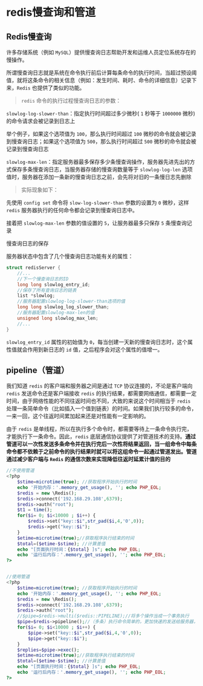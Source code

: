 # redis慢查询和管道

## Redis慢查询

许多存储系统（例如 `MySQL`）提供慢查询日志帮助开发和运维人员定位系统存在的慢操作。

所谓慢查询日志就是系统在命令执行前后计算每条命令的执行时间，当超过预设阈值，就将这条命令的相关信息（例如：发生时间、耗时、命令的详细信息）记录下来，`Redis` 也提供了类似的功能。

> `redis` 命令的执行过程慢查询日志的参数：

`slowlog-log-slower-than`：指定执行时间超过多少微秒( `1` 秒等于 `1000000` 微秒) 的命令请求会被记录到日志上 

举个例子，如果这个选项值为 `100`，那么执行时间超过 `100` 微秒的命令就会被记录到慢查询日志；如果这个选项值为 `500`，那么执行时间超过 `500` 微秒的命令就会被记录到慢查询日志

`slowlog-max-len`：指定服务器最多保存多少条慢查询操作，服务器先进先出的方式保存多条慢查询日志，当服务器存储的慢查询数量等于 `slowlog-log-len` 选项值时，服务器在添加一条新的慢查询日志之前，会先将对旧的一条慢日志先删除

> 实际现象如下：
>

先使用 `config set` 命令将 `slow-log-slower-than` 参数的设置为 `0` 微秒，这样 `redis` 服务器执行的任何命令都会记录到慢查询日志中。

接着把 `slowlog-max-len` 参数的值设置的 `5`，让服务器最多只保存 `5` 条慢查询记录

慢查询日志的保存 

服务器状态中包含了几个慢查询日志功能有关的属性：

```c
struct redisServer { 
    //... 
    //下一个慢查询日志的ID 
    long long slowlog_entry_id; 
    //保存了所有查询日志的链表 
    list *slowlog; 
    //服务器配置slowlog-log-slower-than选项的值 
    long long slowlog_log_slower_than; 
    //服务器配置slowlog-max-len的值 
    unsigned long slowlog_max_len; 
    //... 
} 
```

`slowlog_entry_id` 属性的初始值为 `0`，每当创建一天新的慢查询日志时，这个属性值就会作用到新日志的 `id` 值，之后程序会对这个属性的值增一。

## pipeline（管道）

我们知道 `redis` 的客户端和服务器之间是通过 `TCP` 协议连接的，不论是客户端向 `redis` 发送命令还是客户端接收 `redis` 的执行结果，都需要网络通信，都需要一定时间，由于网络性能的不同往返时间也不同，大致的来说这个时间相当于 `redis` 处理一条简单命令（比如插入一个值到链表）的时间。如果我们执行较多的命令，一来一回，这个往返时间累加起来还是对性能有一定影响的。

由于 `redis` 是单线程，所以在执行多个命令时，都需要等待上一条命令执行完，才能执行下一条命令。因此，`redis` 底层通信协议提供了对管道技术的支持。**通过管道可以一次性发送多条命令并在执行完后一次性将结果返回，当一组命令中每条命令都不依赖于之前命令的执行结果时就可以将这组命令一起通过管道发出。管道通过减少客户端与 `Redis` 的通信次数来实现降低往返时延累计值的目的**



```php
//不使用管道
<?php 
    $stime=microtime(true); //获取程序开始执行的时间
    echo '开始内存：'.memory_get_usage(), ''; echo PHP_EOL; 
    $redis = new \Redis(); 
    $redis->connect('192.168.29.108',6379);
    $redis->auth("root");
    $t1 = time(); 
    for($i= 0; $i<10000 ; $i++) { 
        $redis->set("key::$i",str_pad($i,4,'0',0)); 
        $redis->get("key::$i"); 
    }
    $etime=microtime(true);//获取程序执行结束的时间 
    $total=($etime-$stime); //计算差值 
    echo "[页面执行时间：{$total} ]s"; echo PHP_EOL; 
    echo '运行后内存：'.memory_get_usage(), ''; echo PHP_EOL; 
?>


//使用管道
<?php 
    $stime=microtime(true); //获取程序开始执行的时间
    echo '开始内存：'.memory_get_usage(), ''; echo PHP_EOL; 
    $redis = new \Redis(); 
    $redis->connect('192.168.29.108',6379);
    $redis->auth("root");
    //$pipe=$redis->multi($redis::PIPELINE);//将多个操作当成一个事务执行 
    $pipe=$redis->pipeline();//（多条）执行命令简单的，更加快速的发送给服务器，但是没有任何原子性的保证
    for($i= 0; $i<10000 ; $i++) { 
        $pipe->set("key::$i",str_pad($i,4,'0',0)); 
        $pipe->get("key::$i"); 
    }
    $replies=$pipe->exec();
    $etime=microtime(true);//获取程序执行结束的时间 
    $total=($etime-$stime); //计算差值 
    echo "[页面执行时间：{$total} ]s"; echo PHP_EOL; 
    echo '运行后内存：'.memory_get_usage(), ''; echo PHP_EOL; 
?> 
```

 